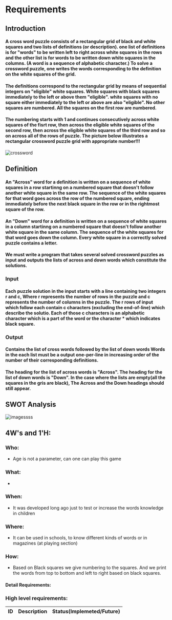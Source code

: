 # Requirements
## Introduction
   ####  A cross word puzzle consists of a rectangular grid of black and white squares and two lists of definitions (or description). one list of definitions is for "words" to be written left to right across white squares in the rows and the other list is for words to be written down white squares in the columns. (A word is a sequence of alphabetic character.) To solve a crossword puzzle, one writes the words corresponding to the definition on the white squares of the grid.
     
  ####  The definitions correspond to the rectangular grid by means of sequential integers on "eligible" white squares. White squares with black squares immediately to the left or above them "eligible". white squares with no square either immediately to the left or above are also "eligible". No other squares are numbered. All the squares on the first row are numbered.
     
 ####   The numbering starts with 1 and continues consecutively across white squares of the fisrt row, then across the eligible white squares of the second row, then across the eligible white squares of the third row and so on across all of the rows of puzzle. The picture below illustrates a rectangular crossword puzzle grid with appropriate number!!!                            
 
 
 ![crossword](https://user-images.githubusercontent.com/39005873/114999951-ef8efe00-9ebf-11eb-875d-45d3db56a7ca.png)


## Definition
   #### An "Across" word for a definition is written on a sequence of white squares in  a row startinng on a numbered square that doesn't follow another white square in the same row. The sequence of the white squares for that word goes across the row of the numbered square, ending immediately before the next black square in the row or in the rightmost square of the row.
   
   #### An "Down" word for a definition is written on a sequence of white squares in  a column startinng on a numbered square that doesn't follow another white square in the same column. The sequence of the white squares for that word goes down the column. Every white square in a correctly solved puzzle contains a letter.
   
   #### We must write a program that takes several solved crossword puzzles as input and outputs the lists of across and down words which constitute the solutions. 
   
### Input

   #### Each puzzle solution in the input starts with a line containing two integers r and c, Where r represents the number of rows in the puzzle and c represents the number of columns in the puzzle. The r rows of input which follow each contain c characters (excluding the end-of-line) which describe the solutio. Each of those c characters is an alphabetic  character which is a part of the word or the character * which indicates black square.
   
### Output

   #### Contains the list of cross words followed by the list of down words  Words in the each list must be a output one-per-line in increasing order of the number of their corresponding definitions.
   #### The heading for the list of across words is "Across". The heading for the list of down words is "Down". In the case where the lists are empty(all the squares in the gris are black), The Across and the Down headings should still appear. 

## SWOT Analysis 
![imagessss](https://user-images.githubusercontent.com/39005873/115014291-c37b7900-9ecf-11eb-9583-bdd2b7d80492.png)

## 4W's and 1'H:

### Who: 
   - Age is not a parameter, can one can play this game
### What:
   -
### When:
   - It was developed long ago just to test or increase the words knowledge in children
### Where:
   - It can be used in schools, to know different kinds of words or in magazines (at playing section)
### How:
   - Based on Black squares we give numbering to the squares. And we print the words from top to bottom and left to right based on black squares.
#### Detail Requirements:
### High level requirements:
   | ID | Description | Status(Implemeted/Future)|
   | -- | ----------- |       -----              |



